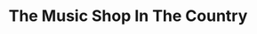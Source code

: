 ---
title: "The Music Shop In The Country"
url: /rocky-mountain-house/the-music-shop-in-the-country/
shop: Instrumente
---